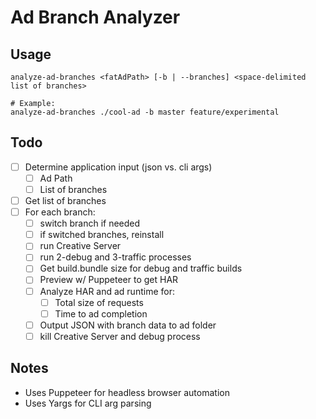 # Ad Branch Analyzer

## Usage

```
analyze-ad-branches <fatAdPath> [-b | --branches] <space-delimited list of branches>

# Example:
analyze-ad-branches ./cool-ad -b master feature/experimental
```

## Todo
- [ ] Determine application input (json vs. cli args)
  - [ ] Ad Path
  - [ ] List of branches
- [ ] Get list of branches
- [ ] For each branch:
  - [ ] switch branch if needed
  - [ ] if switched branches, reinstall
  - [ ] run Creative Server
  - [ ] run 2-debug and 3-traffic processes
  - [ ] Get build.bundle size for debug and traffic builds
  - [ ] Preview w/ Puppeteer to get HAR
  - [ ] Analyze HAR and ad runtime for:
    - [ ] Total size of requests
    - [ ] Time to ad completion
  - [ ] Output JSON with branch data to ad folder
  - [ ] kill Creative Server and debug process

## Notes
- Uses Puppeteer for headless browser automation
- Uses Yargs for CLI arg parsing


